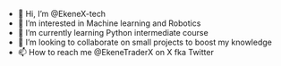 - 👋 Hi, I’m @EkeneX-tech
- 👀 I’m interested in Machine learning and Robotics 
- 🌱 I’m currently learning Python intermediate course
- 💞️ I’m looking to collaborate on small projects to boost my knowledge 
- 📫 How to reach me @EkeneTraderX on X fka Twitter 

<!---
EkeneX-tech/EkeneX-tech is a ✨ special ✨ repository because its `README.md` (this file) appears on your GitHub profile.
You can click the Preview link to take a look at your changes.
--->
